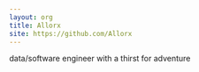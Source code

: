 ```yaml
---
layout: org
title: Allorx
site: https://github.com/Allorx
---
```

data/software engineer with a thirst for adventure